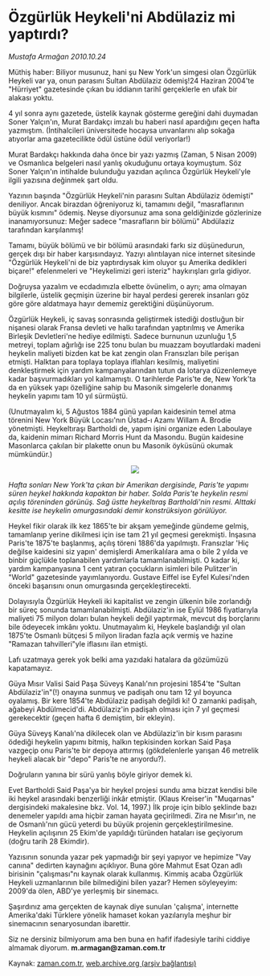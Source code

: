 # Özgürlük Heykeli'ni Abdülaziz mi yaptırdı?

*Mustafa Armağan 2010.10.24*

<td class="news-spot">
<p>Müthiş haber: Biliyor musunuz, hani şu New York'un simgesi olan Özgürlük Heykeli var ya, onun parasını Sultan Abdülaziz ödemiş!24 Haziran 2004'te "Hürriyet" gazetesinde çıkan bu iddianın tarihî gerçeklerle en ufak bir alakası yoktu.</p>
<p><p>4 yıl sonra aynı gazetede, üstelik kaynak gösterme gereğini dahi duymadan Soner Yalçın'ın, Murat Bardakçı imzalı bu haberi nasıl apardığını geçen hafta yazmıştım. (İntihalcileri üniversitede hocaysa unvanlarını alıp sokağa atıyorlar ama gazetecilikte ödül üstüne ödül veriyorlar!)
<p>Murat Bardakçı hakkında daha önce bir yazı yazmış (Zaman, 5 Nisan 2009) ve Osmanlıca belgeleri nasıl yanlış okuduğunu ortaya koymuştum. Söz Soner Yalçın'ın intihalde bulunduğu yazıdan açılınca Özgürlük Heykeli'yle ilgili yazısına değinmek şart oldu.
<p>Yazının başında "Özgürlük Heykeli'nin parasını Sultan Abdülaziz ödemişti" deniliyor. Ancak birazdan öğreniyoruz ki, tamamını değil, "masraflarının büyük kısmını" ödemiş. Neyse diyorsunuz ama sona geldiğinizde gözlerinize inanamıyorsunuz: Meğer sadece "masrafların bir bölümü" Abdülaziz tarafından karşılanmış!
<p>Tamamı, büyük bölümü ve bir bölümü arasındaki farkı siz düşünedurun, gerçek dışı bir haber karşısındayız. Yazıyı alıntılayan nice internet sitesinde "Özgürlük Heykeli'ni de biz yaptırdıysak kim oluyor şu Amerika dedikleri biçare!" efelenmeleri ve "Heykelimizi geri isteriz" haykırışları gırla gidiyor.
<p>Doğruysa yazalım ve ecdadımızla elbette övünelim, o ayrı; ama olmayan bilgilerle, üstelik geçmişin üzerine bir hayal perdesi gererek insanları göz göre göre aldatmaya hayır dememiz gerektiğini düşünüyorum.
<p>Özgürlük Heykeli, iç savaş sonrasında geliştirmek istediği dostluğun bir nişanesi olarak Fransa devleti ve halkı tarafından yaptırılmış ve Amerika Birleşik Devletleri'ne hediye edilmişti. Sadece burnunun uzunluğu 1,5 metreyi¸ toplam ağırlığı ise 225 tonu bulan bu muazzam boyutlardaki madeni heykelin maliyeti bizden kat be kat zengin olan Fransızları bile perişan etmişti. Halktan para toplaya toplaya iflahları kesilmiş, maliyetini denkleştirmek için yardım kampanyalarından tutun da lotarya düzenlemeye kadar başvurmadıkları yol kalmamıştı. O tarihlerde Paris'te de, New York'ta da en yüksek yapı özelliğine sahip bu Masonik simgelerle donanmış heykelin yapımı tam 10 yıl sürmüştü.
<p>(Unutmayalım ki, 5 Ağustos 1884 günü yapılan kaidesinin temel atma törenini New York Büyük Locası'nın Üstad-ı Azamı Willam A. Brodie yönetmişti. Heykeltıraşı Bartholdi de, yapım işini organize eden Laboulaye da, kaidenin mimarı Richard Morris Hunt da Masondu. Bugün kaidesine Masonlarca çakılan bir plakette onun bu Masonik öyküsünü okumak mümkündür.) 
<p><p align="center"><img src="http://web.archive.org/web/20101130163307im_/http://medya.zaman.com.tr/2010/10/24/armagan01.jpg"/>
<p><i>Hafta sonları New York'ta çıkan bir Amerikan dergisinde, Paris'te yapımı süren heykel hakkında kapaktan bir haber. Solda Paris'te heykelin resmi açılış töreninden görünüş. Sağ üstte heykeltıraş Bartholdi'nin resmi. Alttaki kesitte ise heykelin omurgasındaki demir konstrüksiyon görülüyor.</i>
<p>Heykel fikir olarak ilk kez 1865'te bir akşam yemeğinde gündeme gelmiş, tamamlanıp yerine dikilmesi için ise tam 21 yıl geçmesi gerekmişti. İnşasına Paris'te 1875'te başlanmış, açılış töreni 1886'da yapılmıştı. Fransızlar 'Hiç değilse kaidesini siz yapın' demişlerdi Amerikalılara ama o bile 2 yılda ve binbir güçlükle toplanabilen yardımlarla tamamlanabilmişti. O kadar ki, yardım kampanyasına 1 cent yatıran çocukların isimleri bile Pulitzer'in "World" gazetesinde yayımlanıyordu. Gustave Eiffel ise Eyfel Kulesi'nden önceki başarısını onun omurgasında gerçekleştirecekti.
<p>Dolayısıyla Özgürlük Heykeli iki kapitalist ve zengin ülkenin bile zorlandığı bir süreç sonunda tamamlanabilmişti. Abdülaziz'in ise Eylül 1986 fiyatlarıyla maliyeti 75 milyon doları bulan heykeli değil yaptırmak, mevcut dış borçlarını bile ödeyecek imkânı yoktu. Unutmayalım ki, Heykele başlandığı yıl olan 1875'te Osmanlı bütçesi 5 milyon liradan fazla açık vermiş ve hazine "Ramazan tahvilleri"yle iflasını ilan etmişti.
<p>Lafı uzatmaya gerek yok belki ama yazıdaki hatalara da gözümüzü kapatamayız.
<p>Güya Mısır Valisi Said Paşa Süveyş Kanalı'nın projesini 1854'te "Sultan Abdülaziz'in"(!) onayına sunmuş ve padişah onu tam 12 yıl boyunca oyalamış. Bir kere 1854'te Abdülaziz padişah değildi ki! O zamanki padişah, ağabeyi Abdülmecid'di. Abdülaziz'in padişah olması için 7 yıl geçmesi gerekecektir (geçen hafta 6 demiştim, bir ekleyin).
<p>Güya Süveyş Kanalı'na dikilecek olan ve Abdülaziz'in bir kısım parasını ödediği heykelin yapımı bitmiş, halkın tepkisinden korkan Said Paşa vazgeçip onu Paris'te bir depoya attırmış (gökdelenlerle yarışan 46 metrelik heykeli alacak bir "depo" Paris'te ne arıyordu?).
<p>Doğruların yanına bir sürü yanlış böyle giriyor demek ki.
<p>Evet Bartholdi Said Paşa'ya bir heykel projesi sundu ama bizzat kendisi bile iki heykel arasındaki benzerliği inkâr etmiştir. (Klaus Kreiser'in "Muqarnas" dergisindeki makalesine bkz. Vol. 14, 1997.) İlk proje için biblo şeklinde bazı denemeler yapıldı ama hiçbir zaman hayata geçirilmedi. Zira ne Mısır'ın, ne de Osmanlı'nın gücü yeterdi bu büyük projenin gerçekleştirilmesine. Heykelin açılışının 25 Ekim'de yapıldığı türünden hataları ise geçiyorum (doğru tarih 28 Ekimdir).
<p>Yazısının sonunda yazar pek yapmadığı bir şeyi yapıyor ve hepimize "Vay canına" dedirten kaynağını açıklıyor. Buna göre Mahmut Esat Ozan adlı birisinin "çalışması"nı kaynak olarak kullanmış. Kimmiş acaba Özgürlük Heykeli uzmanlarının bile bilmediğini bilen yazar? Hemen söyleyeyim: 2009'da ölen, ABD'ye yerleşmiş bir sinemacı.
<p>Şaşırdınız ama gerçekten de kaynak diye sunulan 'çalışma', internette Amerika'daki Türklere yönelik hamaset kokan yazılarıyla meşhur bir sinemacının senaryosundan ibarettir.
<p>Siz ne dersiniz bilmiyorum ama ben buna en hafif ifadesiyle tarihi ciddiye almamak diyorum. <b>m.armagan@zaman.com.tr</b></p>
<a href="http://web.archive.org/web/20101130163307/mailto:m.armagan@zaman.com.tr">
</a></p></p></p></p></p></p></p></p></p></p></p></p></p></p></p></p></p></p></p></p></td>

Kaynak: [zaman.com.tr](http://zaman.com.tr/yazar.do?yazino=1044109), [web.archive.org (arşiv bağlantısı)](http://web.archive.org/web/20101130163307/http://zaman.com.tr/yazar.do?yazino=1044109)
